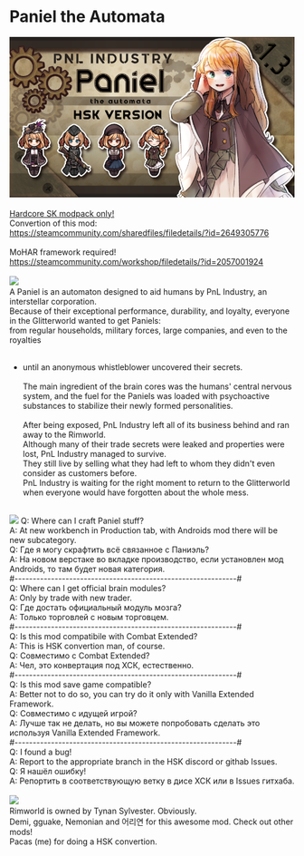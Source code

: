 # Paniel the Automata
![Preview](/__PREVIEW__/Paniel.png?raw=true "Preview")<br><br>
[Hardcore SK modpack only!](https://github.com/skyarkhangel/Hardcore-SK/tree/development)
<br>
Convertion of this mod:<br>
https://steamcommunity.com/sharedfiles/filedetails/?id=2649305776<br><br>
MoHAR framework required!<br>
https://steamcommunity.com/workshop/filedetails/?id=2057001924<br><br>
<img src="https://i.imgur.com/svEwA2k.png">
<br>
A Paniel is an automaton designed to aid humans by PnL Industry, an interstellar corporation.
<br>
Because of their exceptional performance, durability, and loyalty, everyone in the Glitterworld wanted to get Paniels:<br>
from regular households, military forces, large companies, and even to the royalties<br><br>
- until an anonymous whistleblower uncovered their secrets.
<br><br>
The main ingredient of the brain cores was the humans' central nervous system, and the fuel for the Paniels was loaded with psychoactive substances to stabilize their newly formed personalities.<br><br>
After being exposed, PnL Industry left all of its business behind and ran away to the Rimworld.<br>
Although many of their trade secrets were leaked and properties were lost, PnL Industry managed to survive.<br>
They still live by selling what they had left to whom they didn't even consider as customers before.<br>
PnL Industry is waiting for the right moment to return to the Glitterworld when everyone would have forgotten about the whole mess.<br><br>
<img src="https://i.imgur.com/5KVUmeE.png">
Q: Where can I craft Paniel stuff?<br>
A: At new workbench in Production tab, with Androids mod there will be new subcategory.<br>
Q: Где я могу скрафтить всё связанное с Паниэль?<br>
A: На новом верстаке во вкладке производство, если установлен мод Androids, то там будет новая категория.<br>
#-------------------------------------------------------------#<br>
Q: Where can I get official brain modules?<br>
A: Only by trade with new trader.<br>
Q: Где достать официальный модуль мозга?<br>
A: Только торговлей с новым торговцем.<br>
#-------------------------------------------------------------#<br>
Q: Is this mod compatibile with Combat Extended?<br>
A: This is HSK convertion man, of course.<br>
Q: Совместимо с Combat Extended?<br>
A: Чел, это конвертация под ХСК, естественно.<br>
#-------------------------------------------------------------#<br>
Q: Is this mod save game compatible?<br>
A: Better not to do so, you can try do it only with Vanilla Extended Framework.<br>
Q: Совместимо с идущей игрой?<br>
A: Лучше так не делать, но вы можете попробовать сделать это используя Vanilla Extended Framework.<br>
#-------------------------------------------------------------#<br>
Q: I found a bug!<br>
A: Report to the appropriate branch in the HSK discord or githab Issues.<br>
Q: Я нашёл ошибку!<br>
A: Репортить в соответствующую ветку в дисе ХСК или в Issues гитхаба.<br>
<br>
<img src="https://i.imgur.com/fdngbbh.png"><br>
Rimworld is owned by Tynan Sylvester. Obviously.<br>
Demi, gguake, Nemonian and 어리연 for this awesome mod. Check out other mods!<br>
Pacas (me) for doing a HSK convertion.<br>